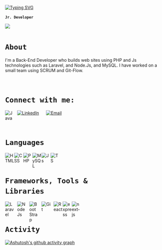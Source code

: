 <a href="https://git.io/typing-svg"><img src="https://readme-typing-svg.demolab.com?font=Fira+Code&color=54EBF8&duration=10000&pause=1000&repeat=false&width=435&lines=I'm+Ary+Daniel" alt="Typing SVG" /></a>

**`Jr. Developer`**

[//]: <> (**`Back-End Developer`**)
![](https://github-widgetbox.vercel.app/api/profile?username=AryDaniel&data=followers,repositories,stars,commits&theme=nautilus)

<!--
<p align="center">
  <a href="https://github.com/AryDaniel?tab=repositories&sort=stargazers">
    <img alt="total stars" title="Total stars on GitHub" src="https://custom-icon-badges.demolab.com/github/stars/AryDaniel?color=236ad3&style=for-the-badge&labelColor=1155ba&logo=star"/></a>
  <a href="https://github.com/AryDaniel?tab=followers">
    <img alt="followers" title="Follow me on Github" src="https://custom-icon-badges.demolab.com/github/followers/AryDaniel?color=236ad3&labelColor=1155ba&style=for-the-badge&logo=person-add&label=Follow&logoColor=white"/></a>
</p>
--> 
# <code>About</code>
I'm a Back-End Developer who builds web sites using PHP and Js technologies such as Laravel, and Node.Js, and MySQL. I have worked on a small team using SCRUM and Git-Flow.

[//]: <> (I love exploring new technologies.)

<br>

# <code>Connect with me:</code>

[<img src="https://cdn-icons-png.flaticon.com/512/174/174857.png" alt="LinkedIn" width="30" height="30">](https://www.linkedin.com/in/arydaniel/)
&nbsp;&nbsp;&nbsp;&nbsp;
[<img src="https://cdn-icons-png.flaticon.com/512/732/732200.png" alt="Email" width="30" height="30">](mailto:ary.05daniel@gmail.com)
[<img src="https://cdn.jsdelivr.net/gh/devicons/devicon@latest/icons/gitlab/gitlab-original.svg" align="left" alt="Java" width="30px" style="padding-right:10px"/>](https://gitlab.com/AryDaniel)

<br>

# <code>Languages</code>
<img align="left" alt="HTML"    width="30px" src="https://cdn.jsdelivr.net/gh/devicons/devicon@latest/icons/html5/html5-original.svg" />          
<img align="left" alt="CSS"     width="30px" src="https://cdn.jsdelivr.net/gh/devicons/devicon@latest/icons/css3/css3-original.svg" />
<img align="left" alt="PHP"     width="30px" src="https://cdn.jsdelivr.net/gh/devicons/devicon@latest/icons/php/php-original.svg" />
<img align="left" alt="MySQL"   width="30px" src="https://cdn.jsdelivr.net/gh/devicons/devicon@latest/icons/mysql/mysql-original-wordmark.svg" />
<img align="left" alt="Js"      width="30px" src="https://cdn.jsdelivr.net/gh/devicons/devicon@latest/icons/javascript/javascript-original.svg" />
<img align="left" alt="TS"      width="30px" src="https://cdn.jsdelivr.net/gh/devicons/devicon@latest/icons/typescript/typescript-original.svg" />
          
[//]: <> (<img align="left" alt="Java" width="30px" style="padding-right:10px" src="https://cdn.jsdelivr.net/gh/devicons/devicon@latest/icons/cplusplus/cplusplus-original.svg" />)
[//]: <> (<img align="left" width="40" height="40" src="https://raw.githubusercontent.com/devicons/devicon/master/icons/java/java-original.svg"/>)

<br><br>

# <code>Frameworks, Tools & Libraries</code>

<img align="left" alt="Laravel"   width="30px" style="padding-right:10px" src="https://cdn.jsdelivr.net/gh/devicons/devicon@latest/icons/laravel/laravel-original.svg" />
<img align="left" alt="NodeJs"   width="30px" style="padding-right:10px" src="https://cdn.jsdelivr.net/gh/devicons/devicon@latest/icons/nodejs/nodejs-original-wordmark.svg" />
<img align="left" alt="BootStrap" width="30px" style="padding-right:10px" src="https://cdn.jsdelivr.net/gh/devicons/devicon@latest/icons/bootstrap/bootstrap-original.svg" />
<img align="left" alt="Git"     width="30px" style="padding-right:10px" src="https://cdn.jsdelivr.net/gh/devicons/devicon@latest/icons/git/git-original.svg" />
<img align="left" alt="React"    width="30px" src="https://cdn.jsdelivr.net/gh/devicons/devicon@latest/icons/react/react-original.svg" />
<img align="left" alt="express"    width="30px" src="https://cdn.jsdelivr.net/gh/devicons/devicon@latest/icons/express/express-original.svg" />
<img align="left" alt="next-js"    width="30px" src="https://cdn.jsdelivr.net/gh/devicons/devicon@latest/icons/nextjs/nextjs-original.svg" />
          
[//]: <> (<img align="left" alt="Java" width="30px" style="padding-right:10px" src="https://www.apachefriends.org/images/xampp-logo-ac950edf.svg" />)
[//]: <> (<img align="left" alt="Java" width="30px" style="padding-right:10px" src="https://herd.laravel.com/images/appicon.png" />)
[//]: <> (<img align="left" alt="Java" width="30px" style="padding-right:10px" src="https://cdn.jsdelivr.net/gh/devicons/devicon@latest/icons/vscode/vscode-original.svg" />)
[//]: <> (<img align="left" alt="Java" width="30px" style="padding-right:10px" src="https://cdn.jsdelivr.net/gh/devicons/devicon@latest/icons/illustrator/illustrator-plain.svg" />)
[//]: <> (<img align="left" alt="Java" width="30px" style="padding-right:10px" src="https://cdn.jsdelivr.net/gh/devicons/devicon@latest/icons/composer/composer-original.svg" />)

<br><br>
# <code>Activity</code>
[![Ashutosh's github activity graph](https://github-readme-activity-graph.vercel.app/graph?username=AryDaniel&theme=react-dark&hide_title=true&radius=10&area=true)](https://github.com/AryDaniel)
